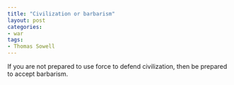 ```yaml
---
title: "Civilization or barbarism"
layout: post
categories:
- war
tags:
- Thomas Sowell
---
```


If you are not prepared to use force to defend civilization, then be prepared to accept barbarism.